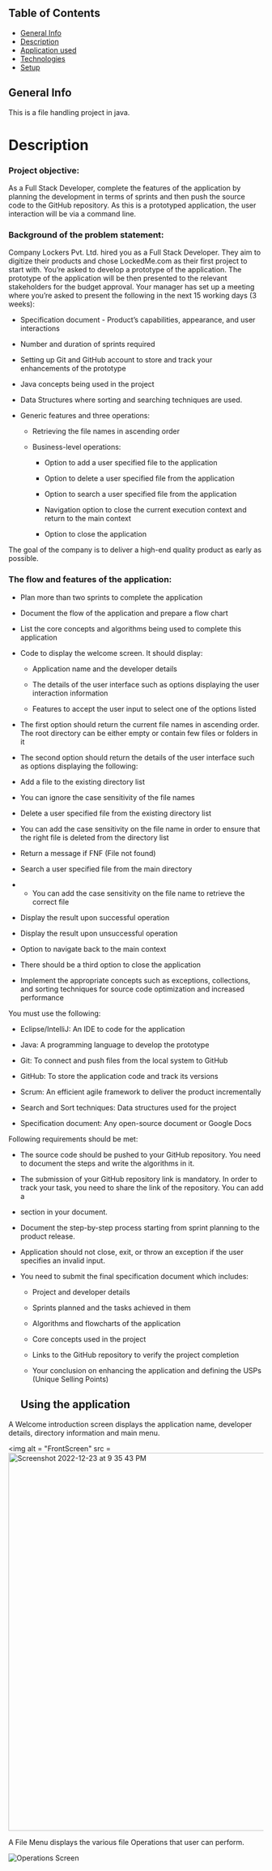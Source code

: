 ## Table of Contents

- [General Info](#General-info)
- [Description](#Description)
- [Application used](#Using-the-application)
- [Technologies](#Technologies)
- [Setup](#Setup)

## General Info

This is a file handling project in java.

# Description

### Project objective:

As a Full Stack Developer, complete the features of the application by planning the development in terms of sprints and then push the source code to the GitHub repository. As this is a prototyped application, the user interaction will be via a command line.
### Background of the problem statement:

Company Lockers Pvt. Ltd. hired you as a Full Stack Developer. They aim to digitize their products and chose LockedMe.com as their first project to start with. You’re asked to develop a prototype of the application. The prototype of the application will be then presented to the relevant stakeholders for the budget approval. Your manager has set up a meeting where you’re asked to present the following in the next 15 working days (3 weeks):

* Specification document - Product’s capabilities, appearance, and user interactions

* Number and duration of sprints required

* Setting up Git and GitHub account to store and track your enhancements of the prototype

* Java concepts being used in the project

* Data Structures where sorting and searching techniques are used.

* Generic features and three operations:

    * Retrieving the file names in ascending order

    *  Business-level operations:

        * Option to add a user specified file to the application

        * Option to delete a user specified file from the application

        * Option to search a user specified file from the application

        * Navigation option to close the current execution context and return to the main context
        * Option to close the application

The goal of the company is to deliver a high-end quality product as early as possible.

### The flow and features of the application:

* Plan more than two sprints to complete the application

* Document the flow of the application and prepare a flow chart

* List the core concepts and algorithms being used to complete this application

* Code to display the welcome screen. It should display:

    * Application name and the developer details

    * The details of the user interface such as options displaying the user interaction information

    * Features to accept the user input to select one of the options listed

* The first option should return the current file names in ascending order. The root directory can be either empty or contain few files or folders in it

* The second option should return the details of the user interface such as options displaying the following:

* Add a file to the existing directory list

* You can ignore the case sensitivity of the file names

* Delete a user specified file from the existing directory list

* You can add the case sensitivity on the file name in order to ensure that the right file is deleted from the directory list

* Return a message if FNF (File not found)

* Search a user specified file from the main directory
* * You can add the case sensitivity on the file name to retrieve the correct file

* Display the result upon successful operation

* Display the result upon unsuccessful operation

* Option to navigate back to the main context

* There should be a third option to close the application

* Implement the appropriate concepts such as exceptions, collections, and sorting techniques for source code optimization and increased performance


You must use the following:

* Eclipse/IntelliJ: An IDE to code for the application

* Java: A programming language to develop the prototype

* Git: To connect and push files from the local system to GitHub

* GitHub: To store the application code and track its versions

* Scrum: An efficient agile framework to deliver the product incrementally

* Search and Sort techniques: Data structures used for the project

* Specification document: Any open-source document or Google Docs


Following requirements should be met:

* The source code should be pushed to your GitHub repository. You need to document the steps and write the algorithms in it.

* The submission of your GitHub repository link is mandatory. In order to track your task, you need to share the link of the repository. You can add a
* section in your document.

* Document the step-by-step process starting from sprint planning to the product release.

* Application should not close, exit, or throw an exception if the user specifies an invalid input.

* You need to submit the final specification document which includes:

    * Project and developer details

    * Sprints planned and the tasks achieved in them

    * Algorithms and flowcharts of the application

    * Core concepts used in the project

    * Links to the GitHub repository to verify the project completion

    * Your conclusion on enhancing the application and defining the USPs (Unique Selling Points)
    
    ## Using the application

A Welcome introduction screen displays the application name, developer details, directory information and main menu.

<img alt = "FrontScreen" src = <img width="746" alt="Screenshot 2022-12-23 at 9 35 43 PM" src="https://user-images.githubusercontent.com/120833075/209427181-bef4a5c9-f34a-49d0-b113-d0151c6ead38.png">

A File Menu displays the various file Operations that user can perform.

<img alt = "Operations Screen" src = "">




